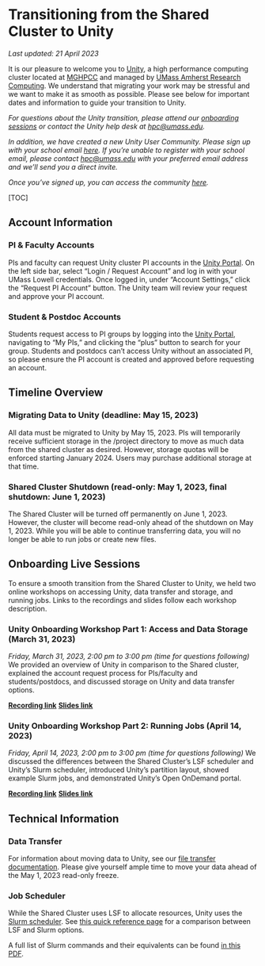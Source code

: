 # Transitioning from the Shared Cluster to Unity

_Last updated: 21 April 2023_

It is our pleasure to welcome you to [Unity](https://unity.rc.umass.edu/),
a high performance computing cluster located at [MGHPCC](https://www.mghpcc.org/) and managed by
[UMass Amherst Research Computing](https://www.umass.edu/it/researchcomputing).
We understand that migrating your work may be stressful and we want to make it as smooth as possible.
Please see below for important dates and information to guide your transition to Unity.

_For questions about the Unity transition, please attend our
[onboarding sessions](#onboarding-live-sessions)
or contact the Unity help desk at [hpc@umass.edu](mailto:hpc@umass.edu)._

_In addition, we have created a new Unity User Community.
Please sign up with your school email
[here](https://join.slack.com/t/unity-user-community/signup).
If you’re unable to register with your school email, please contact
[hpc@umass.edu](mailto:hpc@umass.edu)
with your preferred email address and we’ll send you a direct invite._

_Once you’ve signed up, you can access the community
[here](https://unity-user-community.slack.com)._


[TOC]

## Account Information

### PI & Faculty Accounts

PIs and faculty can request Unity cluster PI accounts in the
[Unity Portal](https://unity.rc.umass.edu/). On the left side bar, select “Login / Request Account” and log
in with your UMass Lowell credentials. Once logged in, under “Account Settings,”
click the “Request PI Account” button. The Unity team will review your
request and approve your PI account.

### Student & Postdoc Accounts

Students request access to PI groups by logging into the
[Unity Portal](https://unity.rc.umass.edu/),
navigating to “My PIs,” and clicking the “plus” button to search for your group.
Students and postdocs can’t access Unity without an associated PI, so please ensure
the PI account is created and approved before requesting an account.

## Timeline Overview

### Migrating Data to Unity (deadline: May 15, 2023)

All data must be migrated to Unity by May 15, 2023. PIs will temporarily receive
sufficient storage in the /project directory to move as much data from the shared
cluster as desired. However, storage quotas will be enforced starting January 2024.
Users may purchase additional storage at that time.

### Shared Cluster Shutdown (read-only: May 1, 2023, final shutdown: June 1, 2023)

The Shared Cluster will be turned off permanently on June 1, 2023. However, the cluster
will become read-only ahead of the shutdown on May 1, 2023. While you will be able to
continue transferring data, you will no longer be able to run jobs or create new files.

## Onboarding Live Sessions

To ensure a smooth transition from the Shared Cluster to Unity, we held two online
workshops on accessing Unity, data transfer and storage, and running jobs. Links to the recordings and slides follow each workshop description.

### Unity Onboarding Workshop Part 1: Access and Data Storage (March 31, 2023)

_Friday, March 31, 2023, 2:00 pm to 3:00 pm (time for questions following)_
We provided an overview of Unity in comparison to the Shared cluster, explained the account
request process for PIs/faculty and students/postdocs, and discussed storage on Unity and data
transfer options.

[**Recording link**](https://umass-my.sharepoint.com/:v:/g/personal/gstuart_umass_edu/ESGBqTjFg99Bjj5VQ0pG17ABtmvwDozDw1L85Utu2Rmpig)
[**Slides link**](https://bit.ly/ghpcc-to-unity)

### Unity Onboarding Workshop Part 2: Running Jobs (April 14, 2023)
_Friday, April 14, 2023, 2:00 pm to 3:00 pm (time for questions following)_
We discussed the differences between the Shared Cluster’s LSF scheduler and Unity’s Slurm
scheduler, introduced Unity’s partition layout, showed example Slurm jobs, and demonstrated Unity’s
Open OnDemand portal.

[**Recording link**](https://umass-my.sharepoint.com/:v:/g/personal/gstuart_umass_edu/ESOfR4VMB0BEiJlqwtRMnxoBmUugUD4YUl5qkBvt0mEilQ)
[**Slides link**](https://bit.ly/ghpcc-to-unity-2)

## Technical Information

### Data Transfer

For information about moving data to Unity, see our
[file transfer documentation](managing-files/intro.md).
Please give yourself ample time to move your data ahead of the
May 1, 2023 read-only freeze.

### Job Scheduler

While the Shared Cluster uses LSF to allocate resources, Unity uses the
[Slurm scheduler](slurm/index.md). See
[this quick reference page](https://scicomp.ethz.ch/wiki/LSF_to_Slurm_quick_reference)
for a comparison between LSF and Slurm options.

A full list of Slurm commands and their equivalents can be found
[in this PDF](https://slurm.schedmd.com/rosetta.pdf).
